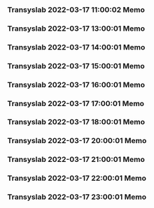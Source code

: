 ### Transyslab 2022-03-17 11:00:02 Memo
### Transyslab 2022-03-17 13:00:01 Memo
### Transyslab 2022-03-17 14:00:01 Memo
### Transyslab 2022-03-17 15:00:01 Memo
### Transyslab 2022-03-17 16:00:01 Memo
### Transyslab 2022-03-17 17:00:01 Memo
### Transyslab 2022-03-17 18:00:01 Memo
### Transyslab 2022-03-17 20:00:01 Memo
### Transyslab 2022-03-17 21:00:01 Memo
### Transyslab 2022-03-17 22:00:01 Memo
### Transyslab 2022-03-17 23:00:01 Memo
